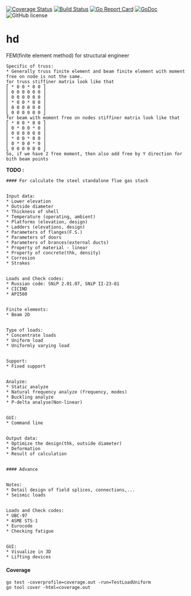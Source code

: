 [![Coverage Status](https://coveralls.io/repos/github/Konstantin8105/hd/badge.svg?branch=master)](https://coveralls.io/github/Konstantin8105/hd?branch=master)
[![Build Status](https://travis-ci.org/Konstantin8105/hd.svg?branch=master)](https://travis-ci.org/Konstantin8105/hd)
[![Go Report Card](https://goreportcard.com/badge/github.com/Konstantin8105/hd)](https://goreportcard.com/report/github.com/Konstantin8105/hd)
[![GoDoc](https://godoc.org/github.com/Konstantin8105/hd?status.svg)](https://godoc.org/github.com/Konstantin8105/hd)
![GitHub license](https://img.shields.io/badge/license-MIT-blue.svg)

# hd

FEM(finite element method) for structural engineer

```
Specific of truss:
* Generally truss finite element and beam finite element with moment free on node is not the same.
for truss stiffiner matrix look like that
⎡ * 0 0 * 0 0 ⎤
⎢ 0 0 0 0 0 0 ⎥
⎢ 0 0 0 0 0 0 ⎥
⎢ * 0 0 * 0 0 ⎥
⎢ 0 0 0 0 0 0 ⎥
⎣ 0 0 0 0 0 0 ⎦
for beam with moment free on nodes stiffiner matrix look like that
⎡ * 0 0 * 0 0 ⎤
⎢ 0 * 0 0 * 0 ⎥
⎢ 0 0 0 0 0 0 ⎥
⎢ * 0 0 * 0 0 ⎥
⎢ 0 * 0 0 * 0 ⎥
⎣ 0 0 0 0 0 0 ⎦
So, if we have 2 free moment, then also add free by Y direction for bith beam points
```

**TODO :**
```
#### For calculate the steel standalone flue gas stack


Input data:
* Lower elevation
* Outside diameter
* Thickness of shell
* Temperature (operating, ambient)
* Platforms (elevation, design)
* Ladders (elevations, design)
* Parameters of flanges(F.S.)
* Parameters of doors
* Parameters of brances(external ducts)
* Property of material - linear
* Property of concrete(thk, density)
* Corrosion
* Strakes


Loads and Check codes:
* Russian code: SNiP 2.01.07, SNiP II-23-81
* CICIND
* API560


Finite elements:
* Beam 2D


Type of loads:
* Concentrate loads
* Uniform load
* Uniformly varying load


Support:
* Fixed support


Analyze:
* Static analyze
* Natural frequency analyze (frequency, modes)
* Buckling analyze
* P-delta analyse(Non-linear)


GUI:
* Command line


Output data:
* Optimize the design(thk, outside diameter)
* Deformation
* Result of calculation


#### Advance


Notes:
* Detail design of field splices, connections,...
* Seismic loads


Loads and Check codes:
* UBC-97
* ASME STS-1
* Eurocode
* Checking fatigue


GUI:
* Visualize in 3D
* Lifting devices
```

#### Coverage

```
go test -coverprofile=coverage.out -run=TestLoadUniform
go tool cover -html=coverage.out
```
